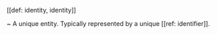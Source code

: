 [[def: identity, identity]]

~ A unique entity. Typically represented by a unique [[ref: identifier]].
